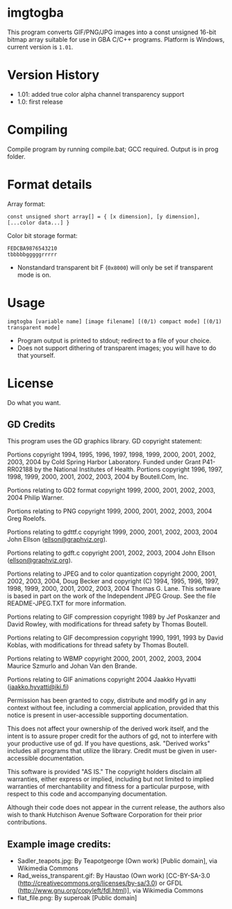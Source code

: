 ﻿# imgtogba

This program converts GIF/PNG/JPG images into a const unsigned 16-bit bitmap array suitable for use in GBA C/C++ programs. Platform is Windows, current version is `1.01`.

# Version History

- 1.01: added true color alpha channel transparency support
- 1.0: first release

# Compiling

Compile program by running compile.bat; GCC required. Output is in prog folder.

# Format details

Array format:

`const unsigned short array[] = { [x dimension], [y dimension], [...color data...] }`

Color bit storage format:

```
FEDCBA9876543210
tbbbbbgggggrrrrr
```

- Nonstandard transparent bit F (`0x8000`) will only be set if transparent mode is on.

# Usage

    imgtogba [variable name] [image filename] [(0/1) compact mode] [(0/1) transparent mode]

- Program output is printed to stdout; redirect to a file of your choice.
- Does not support dithering of transparent images; you will have to do that yourself.

# License

Do what you want.

## GD Credits

This program uses the GD graphics library. GD copyright statement:

Portions copyright 1994, 1995, 1996, 1997, 1998, 1999, 2000, 2001, 2002, 2003, 2004 by Cold Spring Harbor Laboratory. Funded under Grant P41-RR02188 by the National Institutes of Health.
Portions copyright 1996, 1997, 1998, 1999, 2000, 2001, 2002, 2003, 2004 by Boutell.Com, Inc.

Portions relating to GD2 format copyright 1999, 2000, 2001, 2002, 2003, 2004 Philip Warner.

Portions relating to PNG copyright 1999, 2000, 2001, 2002, 2003, 2004 Greg Roelofs.

Portions relating to gdttf.c copyright 1999, 2000, 2001, 2002, 2003, 2004 John Ellson (ellson@graphviz.org).

Portions relating to gdft.c copyright 2001, 2002, 2003, 2004 John Ellson (ellson@graphviz.org).

Portions relating to JPEG and to color quantization copyright 2000, 2001, 2002, 2003, 2004, Doug Becker and copyright (C) 1994, 1995, 1996, 1997, 1998, 1999, 2000, 2001, 2002, 2003, 2004 Thomas G. Lane. This software is based in part on the work of the Independent JPEG Group. See the file README-JPEG.TXT for more information.

Portions relating to GIF compression copyright 1989 by Jef Poskanzer and David Rowley, with modifications for thread safety by Thomas Boutell.

Portions relating to GIF decompression copyright 1990, 1991, 1993 by David Koblas, with modifications for thread safety by Thomas Boutell.

Portions relating to WBMP copyright 2000, 2001, 2002, 2003, 2004 Maurice Szmurlo and Johan Van den Brande.

Portions relating to GIF animations copyright 2004 Jaakko Hyvatti (jaakko.hyvatti@iki.fi)

Permission has been granted to copy, distribute and modify gd in any context without fee, including a commercial application, provided that this notice is present in user-accessible supporting documentation.

This does not affect your ownership of the derived work itself, and the intent is to assure proper credit for the authors of gd, not to interfere with your productive use of gd. If you have questions, ask. "Derived works" includes all programs that utilize the library. Credit must be given in user-accessible documentation.

This software is provided "AS IS." The copyright holders disclaim all warranties, either express or implied, including but not limited to implied warranties of merchantability and fitness for a particular purpose, with respect to this code and accompanying documentation.

Although their code does not appear in the current release, the authors also wish to thank Hutchison Avenue Software Corporation for their prior contributions.

## Example image credits:

- Sadler_teapots.jpg: By Teapotgeorge (Own work) [Public domain], via Wikimedia Commons
- Rad_weiss_transparent.gif: By Haustao (Own work) [CC-BY-SA-3.0 (http://creativecommons.org/licenses/by-sa/3.0) or GFDL (http://www.gnu.org/copyleft/fdl.html)], via Wikimedia Commons
- flat_file.png: By superoak [Public domain]


